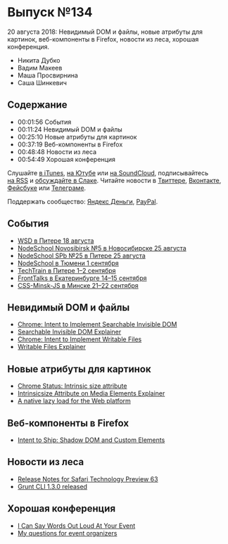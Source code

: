 # Выпуск №134

20 августа 2018: Невидимый DOM и файлы, новые атрибуты для картинок, веб-компоненты в Firefox, новости из леса, хорошая конференция.

- Никита Дубко
- Вадим Макеев
- Маша Просвирнина
- Саша Шинкевич

## Содержание

- 00:01:56 События
- 00:11:24 Невидимый DOM и файлы
- 00:25:10 Новые атрибуты для картинок
- 00:37:19 Веб-компоненты в Firefox
- 00:48:48 Новости из леса
- 00:54:49 Хорошая конференция

Слушайте [в iTunes](https://itunes.apple.com/podcast/id1080500016), [на Ютубе](https://www.youtube.com/playlist?list=PLMBnwIwFEFHcwuevhsNXkFTcadeX5R1Go) или [на SoundCloud](https://soundcloud.com/web-standards), подписывайтесь [на RSS](https://web-standards.ru/podcast/feed/) и [обсуждайте в Слаке](http://slack.web-standards.ru/). Читайте новости в [Твиттере](https://twitter.com/webstandards_ru), [Вконтакте](https://vk.com/webstandards_ru), [Фейсбуке](https://www.facebook.com/webstandardsru) или [Телеграме](https://t.me/webstandards_ru).

Поддержать сообщество: [Яндекс Деньги](https://money.yandex.ru/to/41001119329753), [PayPal](https://www.paypal.me/pepelsbey).

## События

- [WSD в Питере 18 августа](https://wsd.events/2018/08/18/)
- [NodeSchool Novosibirsk №5 в Новосибирске 25 августа](https://www.meetup.com/nodeschool_nsk/events/253803425/)
- [NodeSchool SPb №25 в Питере 25 августа](https://github.com/nodeschool/spb/issues/69)
- [NodeSchool в Тюмени 1 сентября](https://vk.com/nodeschooltmn)
- [TechTrain в Питере 1–2 сентября](https://techtrain.ru/)
- [FrontTalks в Екатеринбурге 14–15 сентября](https://events.yandex.ru/events/fronttalks/2018/)
- [CSS-Minsk-JS в Минске 21–22 сентября](http://css-minsk-js.by/)

## Невидимый DOM и файлы

- [Chrome: Intent to Implement Searchable Invisible DOM](https://groups.google.com/a/chromium.org/d/msg/blink-dev/Icw_sU6PqVA/8hwXw0jTDwAJ)
- [Searchable Invisible DOM Explainer](https://docs.google.com/document/d/1GYTt6G8G0gNO0U90uHywTi2Fn1YqI9JERyn44f9lmU0/edit)
- [Chrome: Intent to Implement Writable Files](https://groups.google.com/a/chromium.org/d/msg/blink-dev/U4rXcm5CE4Y/3XmVtoAPDwAJ)
- [Writable Files Explainer](https://github.com/WICG/writable-files/blob/master/EXPLAINER.md)

## Новые атрибуты для картинок

- [Chrome Status: Intrinsic size attribute](https://www.chromestatus.com/feature/4704436815396864)
- [Intrinsicsize Attribute on Media Elements Explainer](https://github.com/ojanvafai/intrinsicsize-attribute)
- [A native lazy load for the Web platform](https://calibreapp.com/blog/2018-08-16-native-lazy-load/)

## Веб-компоненты в Firefox

- [Intent to Ship: Shadow DOM and Custom Elements](https://groups.google.com/d/msg/mozilla.dev.platform/RcanREo7hU0/TCS3Un6aBwAJ)

## Новости из леса

- [Release Notes for Safari Technology Preview 63](https://webkit.org/blog/8403/release-notes-for-safari-technology-preview-63/)
- [Grunt CLI 1.3.0 released](https://gruntjs.com/blog/2018-08-15-grunt-cli-1.3.0-released)

## Хорошая конференция

- [I Can Say Words Out Loud At Your Event](https://www.zachleat.com/web/speaking/inquiries/)
- [My questions for event organizers](https://ethanmarcotte.com/wrote/my-questions-for-event-organizers/)
